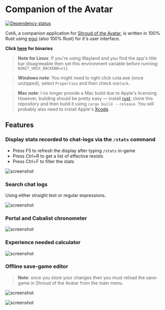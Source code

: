 # Companion of the Avatar

[![Dependency status](https://deps.rs/repo/github/Barugon/cota/status.svg)](https://deps.rs/repo/github/Barugon/cota)

CotA, a companion application for [Shroud of the Avatar](https://www.shroudoftheavatar.com), is written in 100% Rust using [egui](https://github.com/emilk/egui) (also 100% Rust) for it's user interface.

**Click [here](https://github.com/Barugon/cota/releases) for binaries**

> **Note for Linux**: If you're using Wayland and you find the app's title bar disagreeable then set this environment variable before running: `WINIT_UNIX_BACKEND=x11`

<!-- intentional spacing -->

> **Windows note**: You might need to right click cota.exe (once unzipped), select `Properties` and then check `Unblock`.

<!-- intentional spacing -->

> **Mac note**: I no longer provide a Mac build due to Apple's licensing. However, building should be pretty easy — install [rust](https://www.rust-lang.org/tools/install), clone this repository and then build it using `cargo build --release`. You will probably also need to install Apple's [Xcode](https://developer.apple.com/download/all/?q=xcode).

## Features

### Display stats recorded to chat-logs via the `/stats` command

- Press F5 to refresh the display after typing `/stats` in-game
- Press Ctrl+R to get a list of effective resists
- Press Ctrl+F to filter the stats

![screenshot](https://a4.pbase.com/o12/09/605909/1/164136608.rcq0amhQ.Screenshotfrom20220710144634.png)

### Search chat logs

Using either straight text or regular expressions.

![screenshot](https://a4.pbase.com/o12/09/605909/1/172748130.7CtBnycN.Screenshotfrom20220710145444.png)

### Portal and Cabalist chronometer

![screenshot](https://a4.pbase.com/o12/09/605909/1/166622004.99jNUqv1.Screenshotfrom20220702105817.png)

### Experience needed calculator

![screenshot](https://a4.pbase.com/o12/09/605909/1/169657368.6LSuf2mo.Screenshotfrom20220707123539.png)

### Offline save-game editor

> **Note**: once you store your changes then you must reload the save-game in Shroud of the Avatar from the main menu.

![screenshot](https://a4.pbase.com/o12/09/605909/1/170775639.JD7XD39u.Screenshotfrom20221216144706.png)

![screenshot](https://a4.pbase.com/o12/09/605909/1/173233692.lKzg5kgV.Screenshotfrom20221216144200.png)

